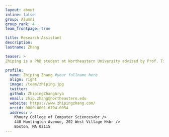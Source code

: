 ```yaml
---
layout: about
inline: false
group: Alumni
group_rank: 4
team_frontpage: true

title: Research Assistant
description:
lastname: Zhang

teaser: >
Zhiping is a PhD student at Northeastern University advised by Prof. Tianshi Li. She is working on human-centered privacy research on language models and AI agentics systems.

profile:
  name: Zhiping Zhang #your fullname here
  align: right
  image: /team/zhiping.jpg
  twitter:
  github: ZhipingZhangArya
  email: zhip.zhang@northeastern.edu
  website: https://www.zhipingzhang.com/
  orcid: 0000-0001-6794-0054
  address: >
    Khoury College of Computer Sciences<br />
    440 Huntington Avenue, 202 West Village H<br />
    Boston, MA 02115
---
```

